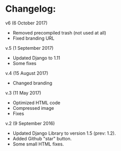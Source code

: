 # Changelog:

v6 (6 October 2017)
* Removed precompiled trash (not used at all)
* Fixed branding URL

v.5 (1 September 2017)
* Updated Django to 1.11
* Some fixes

v.4 (15 August 2017)
* Changed branding

v.3 (11 May 2017)
* Optimized HTML code
* Compressed image
* Fixes

v.2 (9 September 2016)
* Updated Django Library to version 1.5 (prev: 1.2).
* Added Github "star" button.
* Some small HTML fixes.
